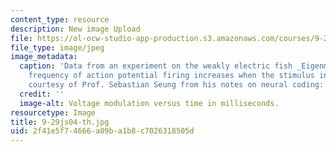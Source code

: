 ```yaml
---
content_type: resource
description: New image Upload
file: https://ol-ocw-studio-app-production.s3.amazonaws.com/courses/9-29j-introduction-to-computational-neuroscience-spring-2004/2f41e5f74666a09ba1b8c7026318505d_9-29js04-th.jpg
file_type: image/jpeg
image_metadata:
  caption: 'Data from an experiment on the weakly electric fish _Eigenmannia_. The
    frequency of action potential firing increases when the stimulus increases. (Image
    courtesy of Prof. Sebastian Seung from his notes on neural coding: Linear models.)'
  credit: ''
  image-alt: Voltage modulation versus time in milliseconds.
resourcetype: Image
title: 9-29js04-th.jpg
uid: 2f41e5f7-4666-a09b-a1b8-c7026318505d
---
```

